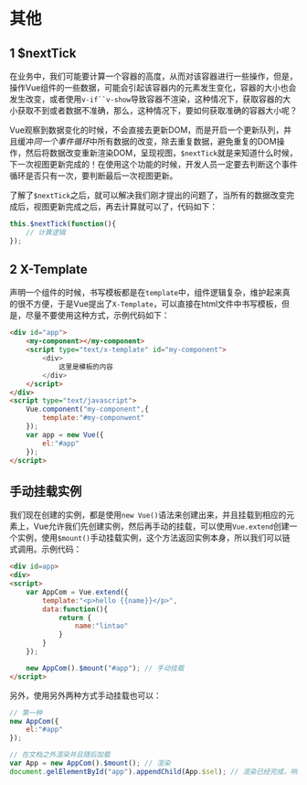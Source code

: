 # 其他
## 1 $nextTick

在业务中，我们可能要计算一个容器的高度，从而对该容器进行一些操作，但是，操作Vue组件的一些数据，可能会引起该容器内的元素发生变化，容器的大小也会发生改变，或者使用`v-if``v-show`导致容器不渲染，这种情况下，获取容器的大小获取不到或者数据不准确，那么，这种情况下，要如何获取准确的容器大小呢？

Vue观察到数据变化的时候，不会直接去更新DOM，而是开启一个更新队列，并且缓冲*同一个事件循环*中所有数据的改变，除去重复数据，避免重复的DOM操作，然后将数据改变重新渲染DOM，呈现视图，`$nextTick`就是来知道什么时候，下一次视图更新完成的！在使用这个功能的时候，开发人员一定要去判断这个事件循环是否只有一次，要判断最后一次视图更新。

了解了`$nextTick`之后，就可以解决我们刚才提出的问题了，当所有的数据改变完成后，视图更新完成之后，再去计算就可以了，代码如下：
```javascript
this.$nextTick(function(){
	// 计算逻辑	
});
```
## 2 X-Template

声明一个组件的时候，书写模板都是在`template`中，组件逻辑复杂，维护起来真的很不方便，于是Vue提出了`X-Template`，可以直接在html文件中书写模板，但是，尽量不要使用这种方式，示例代码如下：

```html
<div id="app">
	<my-component></my-component>
	<script type="text/x-template" id="my-component">
		<div>
			这里是模板的内容
		</div>
	</script>
</div>
<script type="text/javascript">
	Vue.component("my-component",{
		template:"#my-componwent"	
	});
	var app = new Vue({
		el:"#app"
	});
</script>
```
## 手动挂载实例

我们现在创建的实例，都是使用`new Vue()`语法来创建出来，并且挂载到相应的元素上，Vue允许我们先创建实例，然后再手动的挂载，可以使用`Vue.extend`创建一个实例，使用`$mount()`手动挂载实例，这个方法返回实例本身，所以我们可以链式调用。示例代码：
```html
<div id=app>
<div>
<script>
	var AppCom = Vue.extend({
		template:"<p>hello {{name}}</p>",
		data:function(){
			return {
				name:"lintao"
			}
		}
	});

	new AppCom().$mount("#app"); // 手动挂载
</script>
```

另外，使用另外两种方式手动挂载也可以：

```javascript
// 第一种
new AppCom({
	el:"#app"
});

// 在文档之外渲染并且随后加载
var App = new AppCom().$mount(); // 渲染
document.gelElementById("app").appendChild(App.$sel); // 渲染已经完成，响应的DOM元素已经存在，使用该语法将元素追加到指定元素中，实现加载的功能。
```